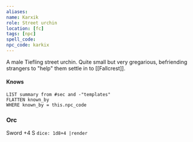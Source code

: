 ```yaml
---
aliases: 
name: Karxik
role: Street urchin
location: [fc]
tags: [npc]
spell_code: 
npc_code: karkix
---
```

A male Tiefling street urchin.  Quite small but very gregarious, befriending strangers to "help" them settle in to [[Fallcrest]].

#### Knows
```dataview
LIST summary from #sec and -"templates"
FLATTEN known_by
WHERE known_by = this.npc_code
```

### Orc
Sword +4 S `dice: 1d8+4 |render`